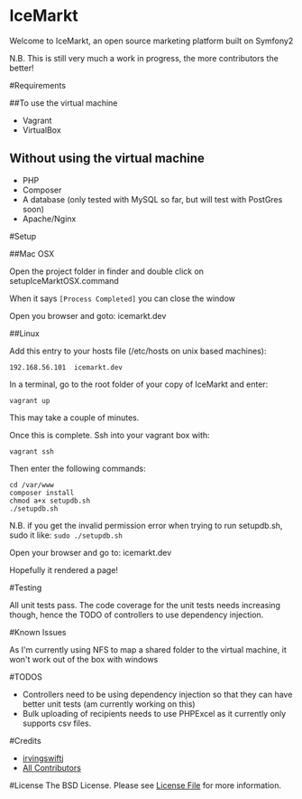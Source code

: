 IceMarkt
========================

Welcome to IceMarkt, an open source marketing platform built on Symfony2

N.B. This is still very much a work in progress, the more contributors the better!

#Requirements

##To use the virtual machine
* Vagrant
* VirtualBox

## Without using the virtual machine
* PHP
* Composer
* A database (only tested with MySQL so far, but will test with PostGres soon)
* Apache/Nginx

#Setup

##Mac OSX

Open the project folder in finder and double click on setupIceMarktOSX.command

When it says `[Process Completed]` you can close the window

Open you browser and goto: icemarkt.dev

##Linux

Add this entry to your hosts file (/etc/hosts on unix based machines):

`192.168.56.101  icemarkt.dev`

In a terminal, go to the root folder of your copy of IceMarkt and enter:

`vagrant up`

This may take a couple of minutes.

Once this is complete. Ssh into your vagrant box with:

`vagrant ssh`

Then enter the following commands:

```
cd /var/www
composer install
chmod a+x setupdb.sh
./setupdb.sh
```
N.B. if you get the invalid permission error when trying to run setupdb.sh, sudo it like:
`sudo ./setupdb.sh`

Open your browser and go to: icemarkt.dev

Hopefully it rendered a page!

#Testing

All unit tests pass. The code coverage for the unit tests needs increasing though, hence the TODO of controllers to use dependency injection.

#Known Issues

As I'm currently using NFS to map a shared folder to the virtual machine, it won't work out of the box with windows

#TODOS
- Controllers need to be using dependency injection so that they can have better unit tests (am currently working on this)
- Bulk uploading of recipients needs to use PHPExcel as it currently only supports csv files.

#Credits
- [irvingswiftj](https://github.com/:irvingswiftj)
- [All Contributors](https://github.com/irvingswiftj/icemarkt/contributors)

#License
The BSD License. Please see [License File](https://github.com/irvingswiftj/iceMarkt/blob/master/LICENSE) for more information.